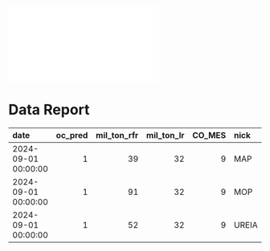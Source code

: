 ![See another-file.md](report.md)


# Data Report

| date                |   oc_pred |   mil_ton_rfr |   mil_ton_lr |   CO_MES | nick   |   CO_ANO |   std_lr |   std_rfr |
|:--------------------|----------:|--------------:|-------------:|---------:|:-------|---------:|---------:|----------:|
| 2024-09-01 00:00:00 |         1 |            39 |           32 |        9 | MAP    |     2024 |        8 |         4 |
| 2024-09-01 00:00:00 |         1 |            91 |           32 |        9 | MOP    |     2024 |       24 |        20 |
| 2024-09-01 00:00:00 |         1 |            52 |           32 |        9 | UREIA  |     2024 |       19 |        17 |
